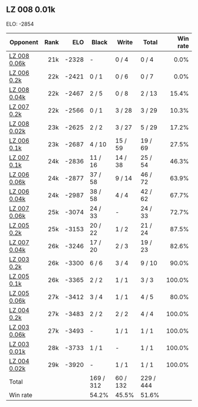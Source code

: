 ## LZ 008 0.01k ##

ELO: -2854

Opponent | Rank | ELO | Black | Write | Total | Win rate
---------|-----:|----:|-------|-------|-------|-------:
[LZ 008 0.06k](LZ%20008%200.06k.md) | 21k | -2328 | - | 0 / 4 | 0 / 4 | 0.0%
[LZ 006 0.2k](LZ%20006%200.2k.md) | 22k | -2421 | 0 / 1 | 0 / 6 | 0 / 7 | 0.0%
[LZ 008 0.04k](LZ%20008%200.04k.md) | 22k | -2467 | 2 / 5 | 0 / 8 | 2 / 13 | 15.4%
[LZ 007 0.2k](LZ%20007%200.2k.md) | 22k | -2566 | 0 / 1 | 3 / 28 | 3 / 29 | 10.3%
[LZ 008 0.02k](LZ%20008%200.02k.md) | 23k | -2625 | 2 / 2 | 3 / 27 | 5 / 29 | 17.2%
[LZ 006 0.1k](LZ%20006%200.1k.md) | 23k | -2687 | 4 / 10 | 15 / 59 | 19 / 69 | 27.5%
[LZ 007 0.1k](LZ%20007%200.1k.md) | 24k | -2836 | 11 / 16 | 14 / 38 | 25 / 54 | 46.3%
[LZ 006 0.06k](LZ%20006%200.06k.md) | 24k | -2877 | 37 / 58 | 9 / 14 | 46 / 72 | 63.9%
[LZ 006 0.04k](LZ%20006%200.04k.md) | 24k | -2987 | 38 / 58 | 4 / 4 | 42 / 62 | 67.7%
[LZ 007 0.06k](LZ%20007%200.06k.md) | 25k | -3074 | 24 / 33 | - | 24 / 33 | 72.7%
[LZ 005 0.2k](LZ%20005%200.2k.md) | 25k | -3153 | 20 / 22 | 1 / 2 | 21 / 24 | 87.5%
[LZ 007 0.04k](LZ%20007%200.04k.md) | 26k | -3246 | 17 / 20 | 2 / 3 | 19 / 23 | 82.6%
[LZ 003 0.2k](LZ%20003%200.2k.md) | 26k | -3300 | 6 / 6 | 3 / 4 | 9 / 10 | 90.0%
[LZ 005 0.1k](LZ%20005%200.1k.md) | 26k | -3365 | 2 / 2 | 1 / 1 | 3 / 3 | 100.0%
[LZ 005 0.06k](LZ%20005%200.06k.md) | 27k | -3412 | 3 / 4 | 1 / 1 | 4 / 5 | 80.0%
[LZ 004 0.2k](LZ%20004%200.2k.md) | 27k | -3483 | 2 / 2 | 2 / 2 | 4 / 4 | 100.0%
[LZ 003 0.06k](LZ%20003%200.06k.md) | 27k | -3493 | - | 1 / 1 | 1 / 1 | 100.0%
[LZ 003 0.01k](LZ%20003%200.01k.md) | 28k | -3733 | 1 / 1 | - | 1 / 1 | 100.0%
[LZ 004 0.02k](LZ%20004%200.02k.md) | 29k | -3920 | - | 1 / 1 | 1 / 1 | 100.0%
Total | | | 169 / 312 | 60 / 132 | 229 / 444 | 
Win rate| | | 54.2% | 45.5% | 51.6% | 
